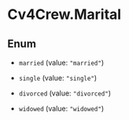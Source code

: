 # Cv4Crew.Marital

## Enum


* `married` (value: `"married"`)

* `single` (value: `"single"`)

* `divorced` (value: `"divorced"`)

* `widowed` (value: `"widowed"`)


